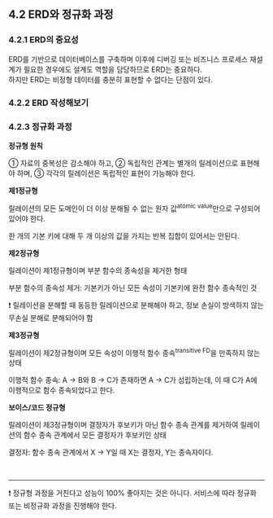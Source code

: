 ## 4.2 ERD와 정규화 과정

### 4.2.1 ERD의 중요성
ERD를 기반으로 데이터베이스를 구축하며 이후에 디버깅 또는 비즈니스 프로세스 재설계가 필요한 경우에도 설계도 역할을 담당하므로 ERD는 중요하다.
<br>
하지만 ERD는 비정형 데이터를 충분히 표현할 수 없다는 단점이 있다.

### 4.2.2 ERD 작성해보기

### 4.2.3 정규화 과정

**정규형 원칙**

① 자료의 중복성은 감소해야 하고, ② 독립적인 관계는 별개의 릴레이션으로 표현해야 하며, ③ 각각의 릴레이션은 독립적인 표현이 가능해야 한다.

**제1정규형**

릴레이션의 모든 도메인이 더 이상 분해될 수 없는 원자 값<sup>atomic value</sup>만으로 구성되어 있어야 한다.

한 개의 기본 키에 대해 두 개 이상의 값을 가지는 반복 집합이 있어서는 안된다.

**제2정규형**

릴레이션이 제1정규형이며 부분 함수의 종속성을 제거한 형태

부분 함수의 종속성 제거: 기본키가 아닌 모든 속성이 기본키에 완전 함수 종속적인 것

:exclamation:  릴레이션을 분해할 때 동등한 릴레이션으로 분해해야 하고, 정보 손실이 방색하지 않는 무손실 분해로 분해되어야 함

**제3정규형**

릴레이션이 제2정규형이며 모든 속성이 이행적 함수 종속<sup>transitive FD</sup>을 만족하지 않는 상태

이행적 함수 종속: A -> B와 B -> C가 존재하면 A -> C가 성립하는데, 이 때 C가 A에 이행적으로 함수 종속되었다고 한다.

**보이스/코드 정규형**

릴레이션이 제3정규형이며 결정자가 후보키가 아닌 함수 종속 관계를 제거하여 릴레이션의 함수 종속 관계에서 모든 결정자가 후보키인 상태

결정자: 함수 종속 관계에서 X -> Y일 때 X는 결정자, Y는 종속자이다.

<br><hr>
:exclamation:  정규형 과정을 거친다고 성능이 100% 좋아지는 것은 아니다. 서비스에 따라 정규화 또는 비정규화 과정을 진행해야 한다.
